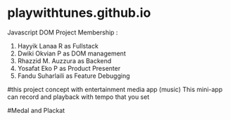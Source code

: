 # playwithtunes.github.io
Javascript DOM Project
Membership :
1. Hayyik Lanaa R as Fullstack
2. Dwiki Okvian P as DOM management
3. Rhazzid M. Auzzura as Backend
4. Yosafat Eko P as Product Presenter
5. Fandu Suharlaili as Feature Debugging

#this project concept with entertainment media app (music)
This mini-app can record and playback with tempo that you set

#Medal and Plackat
